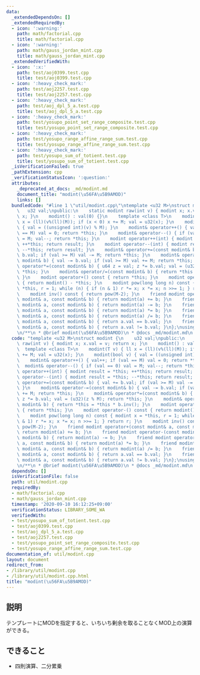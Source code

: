 ```yaml
---
data:
  _extendedDependsOn: []
  _extendedRequiredBy:
  - icon: ':warning:'
    path: math/factorial.cpp
    title: math/factorial.cpp
  - icon: ':warning:'
    path: math/gauss_jordan_mint.cpp
    title: math/gauss_jordan_mint.cpp
  _extendedVerifiedWith:
  - icon: ':x:'
    path: test/aoj0399.test.cpp
    title: test/aoj0399.test.cpp
  - icon: ':heavy_check_mark:'
    path: test/aoj2257.test.cpp
    title: test/aoj2257.test.cpp
  - icon: ':heavy_check_mark:'
    path: test/aoj_dpl_5_a.test.cpp
    title: test/aoj_dpl_5_a.test.cpp
  - icon: ':heavy_check_mark:'
    path: test/yosupo_point_set_range_composite.test.cpp
    title: test/yosupo_point_set_range_composite.test.cpp
  - icon: ':heavy_check_mark:'
    path: test/yosupo_range_affine_range_sum.test.cpp
    title: test/yosupo_range_affine_range_sum.test.cpp
  - icon: ':heavy_check_mark:'
    path: test/yosupo_sum_of_totient.test.cpp
    title: test/yosupo_sum_of_totient.test.cpp
  _isVerificationFailed: true
  _pathExtension: cpp
  _verificationStatusIcon: ':question:'
  attributes:
    _deprecated_at_docs: _md/modint.md
    document_title: "modint(\u56FA\u5B9AMOD)"
    links: []
  bundledCode: "#line 1 \"util/modint.cpp\"\ntemplate <u32 M>\nstruct modint {\n \
    \   u32 val;\npublic:\n    static modint raw(int v) { modint x; x.val = v; return\
    \ x; }\n    modint() : val(0) {}\n    template <class T>\n    modint(T v) { ll\
    \ x = (ll)(v%(ll)(M)); if (x < 0) x += M; val = u32(x); }\n    modint(bool v)\
    \ { val = ((unsigned int)(v) % M); }\n    modint& operator++() { val++; if (val\
    \ == M) val = 0; return *this; }\n    modint& operator--() { if (val == 0) val\
    \ = M; val--; return *this; }\n    modint operator++(int) { modint result = *this;\
    \ ++*this; return result; }\n    modint operator--(int) { modint result = *this;\
    \ --*this; return result; }\n    modint& operator+=(const modint& b) { val +=\
    \ b.val; if (val >= M) val -= M; return *this; }\n    modint& operator-=(const\
    \ modint& b) { val -= b.val; if (val >= M) val += M; return *this; }\n    modint&\
    \ operator*=(const modint& b) { u64 z = val; z *= b.val; val = (u32)(z % M); return\
    \ *this; }\n    modint& operator/=(const modint& b) { return *this = *this * b.inv();\
    \ }\n    modint operator+() const { return *this; }\n    modint operator-() const\
    \ { return modint() - *this; }\n    modint pow(long long n) const { modint x =\
    \ *this, r = 1; while (n) { if (n & 1) r *= x; x *= x; n >>= 1; } return r; }\n\
    \    modint inv() const { return pow(M-2); }\n    friend modint operator+(const\
    \ modint& a, const modint& b) { return modint(a) += b; }\n    friend modint operator-(const\
    \ modint& a, const modint& b) { return modint(a) -= b; }\n    friend modint operator*(const\
    \ modint& a, const modint& b) { return modint(a) *= b; }\n    friend modint operator/(const\
    \ modint& a, const modint& b) { return modint(a) /= b; }\n    friend bool operator==(const\
    \ modint& a, const modint& b) { return a.val == b.val; }\n    friend bool operator!=(const\
    \ modint& a, const modint& b) { return a.val != b.val; }\n};\nusing mint = modint<MOD>;\n\
    \n/**\n * @brief modint(\u56FA\u5B9AMOD)\n * @docs _md/modint.md\n */\n"
  code: "template <u32 M>\nstruct modint {\n    u32 val;\npublic:\n    static modint\
    \ raw(int v) { modint x; x.val = v; return x; }\n    modint() : val(0) {}\n  \
    \  template <class T>\n    modint(T v) { ll x = (ll)(v%(ll)(M)); if (x < 0) x\
    \ += M; val = u32(x); }\n    modint(bool v) { val = ((unsigned int)(v) % M); }\n\
    \    modint& operator++() { val++; if (val == M) val = 0; return *this; }\n  \
    \  modint& operator--() { if (val == 0) val = M; val--; return *this; }\n    modint\
    \ operator++(int) { modint result = *this; ++*this; return result; }\n    modint\
    \ operator--(int) { modint result = *this; --*this; return result; }\n    modint&\
    \ operator+=(const modint& b) { val += b.val; if (val >= M) val -= M; return *this;\
    \ }\n    modint& operator-=(const modint& b) { val -= b.val; if (val >= M) val\
    \ += M; return *this; }\n    modint& operator*=(const modint& b) { u64 z = val;\
    \ z *= b.val; val = (u32)(z % M); return *this; }\n    modint& operator/=(const\
    \ modint& b) { return *this = *this * b.inv(); }\n    modint operator+() const\
    \ { return *this; }\n    modint operator-() const { return modint() - *this; }\n\
    \    modint pow(long long n) const { modint x = *this, r = 1; while (n) { if (n\
    \ & 1) r *= x; x *= x; n >>= 1; } return r; }\n    modint inv() const { return\
    \ pow(M-2); }\n    friend modint operator+(const modint& a, const modint& b) {\
    \ return modint(a) += b; }\n    friend modint operator-(const modint& a, const\
    \ modint& b) { return modint(a) -= b; }\n    friend modint operator*(const modint&\
    \ a, const modint& b) { return modint(a) *= b; }\n    friend modint operator/(const\
    \ modint& a, const modint& b) { return modint(a) /= b; }\n    friend bool operator==(const\
    \ modint& a, const modint& b) { return a.val == b.val; }\n    friend bool operator!=(const\
    \ modint& a, const modint& b) { return a.val != b.val; }\n};\nusing mint = modint<MOD>;\n\
    \n/**\n * @brief modint(\u56FA\u5B9AMOD)\n * @docs _md/modint.md\n */"
  dependsOn: []
  isVerificationFile: false
  path: util/modint.cpp
  requiredBy:
  - math/factorial.cpp
  - math/gauss_jordan_mint.cpp
  timestamp: '2020-09-10 16:12:25+09:00'
  verificationStatus: LIBRARY_SOME_WA
  verifiedWith:
  - test/yosupo_sum_of_totient.test.cpp
  - test/aoj0399.test.cpp
  - test/aoj_dpl_5_a.test.cpp
  - test/aoj2257.test.cpp
  - test/yosupo_point_set_range_composite.test.cpp
  - test/yosupo_range_affine_range_sum.test.cpp
documentation_of: util/modint.cpp
layout: document
redirect_from:
- /library/util/modint.cpp
- /library/util/modint.cpp.html
title: "modint(\u56FA\u5B9AMOD)"
---
```

## 説明
テンプレートにMODを指定すると、いちいち剰余を取ることなくMOD上の演算ができる。

## できること
- 四則演算、二分累乗